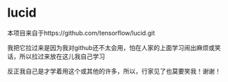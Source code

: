 # lucid
<p>本项目来自于<url>https://github.com/tensorflow/lucid.git</url></p>
<p>我把它拉过来是因为我对github还不太会用，怕在人家的上面学习闹出麻烦或笑话，所以拉过来放在这儿我自己学习</p>
<p>反正我自己是才学着用这个或其他的许多，所以，行家见了也莫要笑我！谢谢！</p>

